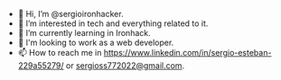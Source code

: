 - 👋 Hi, I’m @sergioironhacker.
- 👀 I’m interested in tech and everything related to it.
- 🌱 I’m currently learning in Ironhack.
- 💞️ I'm looking to work as a web developer.
- 📫 How to reach me in https://www.linkedin.com/in/sergio-esteban-229a55279/ or sergioss772022@gmail.com.

<!---
sergioironhacker/sergioironhacker is a ✨ special ✨ repository because its `README.md` (this file) appears on your GitHub profile.
You can click the Preview link to take a look at your changes.
--->
